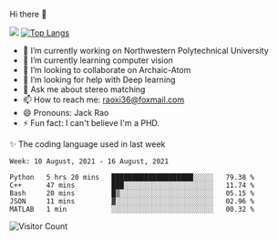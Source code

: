 Hi there 👋

![](https://github-readme-stats.vercel.app/api?username=Raohaocheng)
[![Top Langs](https://github-readme-stats.vercel.app/api/top-langs/?username=Raohaocheng&layout=compact)](https://github.com/anuraghazra/github-readme-stats)

- 🔭 I’m currently working on Northwestern Polytechnical University
- 🌱 I’m currently learning computer vision
- 👯 I’m looking to collaborate on Archaic-Atom
- 🤔 I’m looking for help with Deep learning
- 💬 Ask me about stereo matching
- 📫 How to reach me: raoxi36@foxmail.com
- 😄 Pronouns: Jack Rao
- ⚡ Fun fact: I can't believe I'm a PHD.

✨ The coding language used in last week
<!--START_SECTION:waka-->
```text
Week: 10 August, 2021 - 16 August, 2021

Python   5 hrs 20 mins   ████████████████████░░░░░   79.38 % 
C++      47 mins         ███░░░░░░░░░░░░░░░░░░░░░░   11.74 % 
Bash     20 mins         █▒░░░░░░░░░░░░░░░░░░░░░░░   05.15 % 
JSON     11 mins         ▓░░░░░░░░░░░░░░░░░░░░░░░░   02.96 % 
MATLAB   1 min           ░░░░░░░░░░░░░░░░░░░░░░░░░   00.32 % 
```
<!--END_SECTION:waka-->

![Visitor Count](https://profile-counter.glitch.me/Raohaocheng/count.svg)
